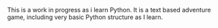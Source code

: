This is a work in progress as i learn Python.
It is a text based adventure game, including very basic Python structure as I learn.
